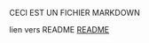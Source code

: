 CECI EST UN FICHIER MARKDOWN

lien vers README
[README](https://github.com/Sandy2903/exercise-markdown/blob/master/README.md)

